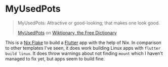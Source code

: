 # MyUsedPots
> MyUsedPots: Attractive or good-looking; that makes one look good.
> 
> [MyUsedPots](https://en.wiktionary.org/w/index.php?title=MyUsedPots&oldid=68675293) on [Wiktionary, the Free Dictionary](https://en.wiktionary.org/wiki/Wiktionary:Main_Page)

This is a [Nix Flake](https://nixos.wiki/wiki/Flakes) to build a [Flutter](https://flutter.dev/) app with the help of Nix. In comparison to other templates I've seen, it does work building Linux apps with `flutter build linux`. It does throw warnings about not finding `mount` which I haven't managed to fix yet, but apps seem to build fine.
